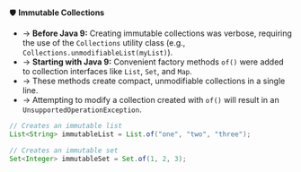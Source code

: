 🛡️ **Immutable Collections**
- → **Before Java 9:** Creating immutable collections was verbose, requiring the use of the `Collections` utility class (e.g., `Collections.unmodifiableList(myList)`).
- → **Starting with Java 9:** Convenient factory methods `of()` were added to collection interfaces like `List`, `Set`, and `Map`.
- → These methods create compact, unmodifiable collections in a single line.
- → Attempting to modify a collection created with `of()` will result in an `UnsupportedOperationException`.
```java
// Creates an immutable list
List<String> immutableList = List.of("one", "two", "three");

// Creates an immutable set
Set<Integer> immutableSet = Set.of(1, 2, 3);
```

